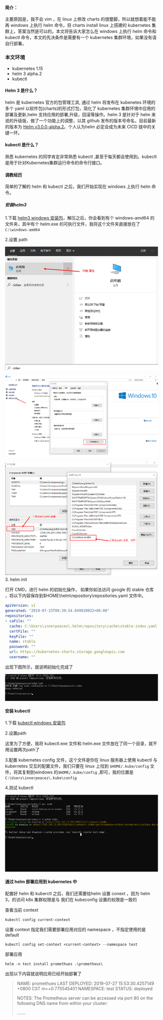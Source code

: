 #### 简介：

主要原因是，我不会 vim ，在 linux 上修改 charts 的很蹩脚，所以就想着能不能再 windows 上执行 helm 命令，将 charts install linux 上搭建的 kubernetes 集群上，答案当然是可以的。本文将告诉大家怎么在 windows 上执行 helm 命令和 kubectl 命令，本文的先决条件是需要有一个 kubernetes 集群环境，如果没有请自行部署。

### 本文环境

- kubernetes 1.15
- helm 3 alpha.2
- kubectl 

#### Helm 3 是什么？

helm 是 kubernetes 官方的包管理工具, 	通过 helm 将发布在 kubenetes 环境的多个 yaml 以软件包(charts)的形式打包，简化了 kubernetes 集群环境中应用的部署及更新,helm 支持应用的部署,升级，回滚等操作。helm 3 是针对于 helm 来说的升级版，做了一个功能上的调整，以其 github 发布的版本号命名，目前最新的版本为 [Helm v3.0.0-alpha.2](https://github.com/helm/helm/releases/tag/v3.0.0-alpha.2)。个人认为helm 必定会成为未来 CICD 链中的关键一环。

#### kubectl 是什么？

熟悉 kubernetes 的同学肯定非常熟悉 kubectl ,甚至于每天都会使用到。kubectl是用于针对Kubernetes集群运行命令的命令行接口。

#### 调教经历

简单的了解的 helm 和 kubectl 之后，我们开始实现在 windows 上执行 helm 命令。

##### 安装helm3

1.下载 [helm3 windows 安装包](https://github.com/helm/helm/releases/tag/v3.0.0-alpha.2)，解压之后，你会看到有个 windows-amd64 的文件夹，其中有个 helm.exe 的可执行文件，我将这个文件夹直接放在了 `C:\windows-amd64`

2.设置 path

![1564151212023](../images/1564151212023.png)

![1564151483086](../images/1564151483086.png)

![1564151916623](../images/1564151916623.png)3. helm init 

打开 CMD，进行 helm 的初始化操作， 如果你如法访问 google 的 stable 仓库 ，将以下内容保存到$HOME\helm\repository\repositories.yaml 文件中。

```yaml
apiVersion: v1
generated: "2019-07-23T09:39:54.849920932+08:00"
repositories:
- caFile: ""
  cache: C:\Users\innerpeacez\.helm\repository\cache\stable-index.yaml
  certFile: ""
  keyFile: ""
  name: stable
  password: ""
  url: https://kubernetes-charts.storage.googleapis.com
  username: ""
```

出现下图所示，就说明初始化完成了

![1564152036983](../images/1564152036983.png)

#### 安装 kubectl 

1.下载 [kubectl windows 安装包](https://storage.googleapis.com/kubernetes-release/release/v1.9.0/bin/windows/amd64/kubectl.exe)

2.设置path

这里为了方便，我将 kubectl.exe 文件和 helm.exe 文件放在了同一个目录，就不用设置两次path了

3.配置 kubernetes config 文件，这个文件是你在 linux 服务器上使用 kubectl 与kubernetes 交互的配置文件，我们只要在 linux 上找到 `$HOME/.kube/config` 文件，将其复制到windows 的`$HOME/.kube/config` ,即可，我的位置是 `C:\Users\innerpeacez\.kube\config`

4.测试 kubectl 

![1564213477567](../images/1564213477567.png)

#### 通过 helm 部署应用到 kubernetes 中

配置好 helm 和 kuberctl 之后，我们还需要给helm 设置 conext ，因为 helm 3，的访问 k8s 集群权限是与 我们在 kubeconfig 设置的权限是一致的

查看当前 context

```shell
kubectl config current-context
```

设置 context 指定我们需要部署应用对应的 namespace ，不指定使用的是 default

```shell
kubectl config set-context <current-context> --namespace test
```

部署应用

```shell
helm -n test install promethues .\prometheus\
```

出现以下内容就说明应用已经开始部署了

> NAME: promethues
> LAST DEPLOYED: 2019-07-27 15:53:30.4257149 +0800 CST m=+0.775545401
> NAMESPACE: test
> STATUS: deployed
>
> NOTES:
> The Prometheus server can be accessed via port 80 on the following DNS name from within your cluster:
>
> .......


